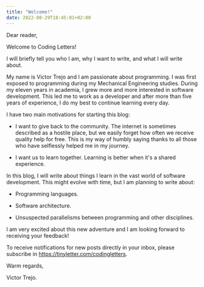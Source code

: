 ```yaml
---
title: "Welcome!"
date: 2022-08-29T18:45:01+02:00
---
```


Dear reader,

Welcome to Coding Letters!

I will briefly tell you who I am, why I want to write, and what I will write about.

My name is Victor Trejo and I am passionate about programming. I was first exposed to programming during my Mechanical Engineering studies. During my eleven years in academia, I grew more and more interested in software development. This led me to work as a developer and after more than five years of experience, I do my best to continue learning every day. 

I have two main motivations for starting this blog:

- I want to give back to the community. The internet is sometimes described as a hostile place, but we easily forget how often we receive quality help for free. This is my way of humbly saying thanks to all those who have selflessly helped me in my journey.

- I want us to learn together. Learning is better when it's a shared experience.

In this blog, I will write about things I learn in the vast world of software development. This might evolve with time, but I am planning to write about:

- Programming languages.

- Software architecture.

- Unsuspected parallelisms between programming and other disciplines.

I am very excited about this new adventure and I am looking forward to receiving your feedback!

To receive notifications for new posts directly in your inbox, please subscribe in https://tinyletter.com/codingletters.

Warm regards,   

Victor Trejo.
